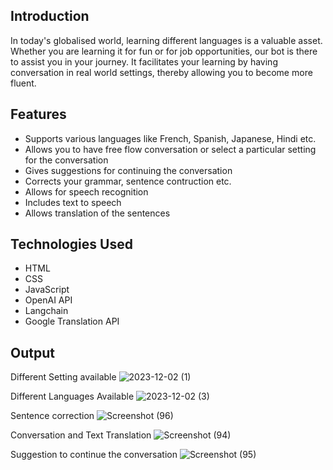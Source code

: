Introduction
-
In today's globalised world, learning different languages is a valuable asset. Whether you are learning it for fun or for job opportunities, our bot is there to assist you in your journey. It facilitates your learning by having conversation in real world settings, thereby allowing you to become more fluent.

Features
-
- Supports various languages like French, Spanish, Japanese, Hindi etc.
- Allows you to have free flow conversation or select a particular setting for the conversation
- Gives suggestions for continuing the conversation
- Corrects your grammar, sentence contruction etc.
- Allows for speech recognition
- Includes text to speech
- Allows translation of the sentences

Technologies Used
-
- HTML
- CSS
- JavaScript
- OpenAI API
- Langchain
- Google Translation API

Output
-
Different Setting available
![2023-12-02 (1)](https://github.com/sanskritii-1/Language-Learning-Bot/assets/105579732/50a0df3a-2780-4373-98a9-fcc3b353a135)

Different Languages Available
![2023-12-02 (3)](https://github.com/sanskritii-1/Language-Learning-Bot/assets/105579732/7578fe1a-fee3-41b3-9e55-7ac846d75371)

Sentence correction
![Screenshot (96)](https://github.com/sanskritii-1/Language-Learning-Bot/assets/105579732/33a1f066-1316-4c9c-bea9-054439f74850)

Conversation and Text Translation
![Screenshot (94)](https://github.com/sanskritii-1/Language-Learning-Bot/assets/105579732/7e4ffe4e-ec77-4ce2-b9e1-8ca1828783f3)

Suggestion to continue the conversation
![Screenshot (95)](https://github.com/sanskritii-1/Language-Learning-Bot/assets/105579732/5db80d78-a32b-4fca-88e6-7c1658472bb0)
